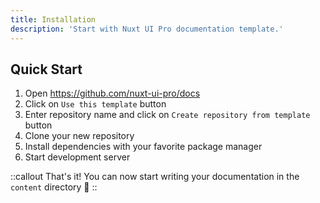 ```yaml
---
title: Installation
description: 'Start with Nuxt UI Pro documentation template.'
---
```


## Quick Start

1. Open https://github.com/nuxt-ui-pro/docs
2. Click on `Use this template` button
3. Enter repository name and click on `Create repository from template` button
4. Clone your new repository
5. Install dependencies with your favorite package manager
6. Start development server

::callout
That's it! You can now start writing your documentation in the `content` directory 🚀
::